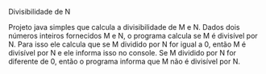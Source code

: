 Divisibilidade de N

Projeto java simples que calcula a divisibilidade de M e N.
Dados dois números inteiros fornecidos M e N, o programa calcula se M é divisível por N. Para isso ele calcula que se M dividido por N for igual a 0, então M é divisível por N e ele informa isso no console. Se M dividido por N for diferente de 0, então o programa informa que M não é divisível por N.
